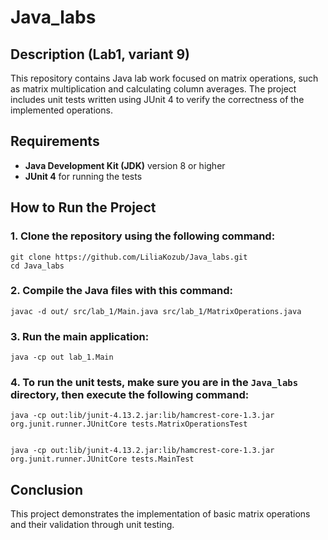 # Java_labs

## Description (Lab1, variant 9)

This repository contains Java lab work focused on matrix operations, such as matrix multiplication and calculating column averages. The project includes unit tests written using JUnit 4 to verify the correctness of the implemented operations.

## Requirements

- **Java Development Kit (JDK)** version 8 or higher
- **JUnit 4** for running the tests

## How to Run the Project

### 1. Clone the repository using the following command:

    
    git clone https://github.com/LiliaKozub/Java_labs.git
    cd Java_labs
    

### 2. Compile the Java files with this command:

    
    javac -d out/ src/lab_1/Main.java src/lab_1/MatrixOperations.java
    

### 3. Run the main application:

    
    java -cp out lab_1.Main
    

### 4. To run the unit tests, make sure you are in the `Java_labs` directory, then execute the following command:

    
    java -cp out:lib/junit-4.13.2.jar:lib/hamcrest-core-1.3.jar org.junit.runner.JUnitCore tests.MatrixOperationsTest
    
    
    java -cp out:lib/junit-4.13.2.jar:lib/hamcrest-core-1.3.jar org.junit.runner.JUnitCore tests.MainTest
    

## Conclusion

This project demonstrates the implementation of basic matrix operations and their validation through unit testing. 

